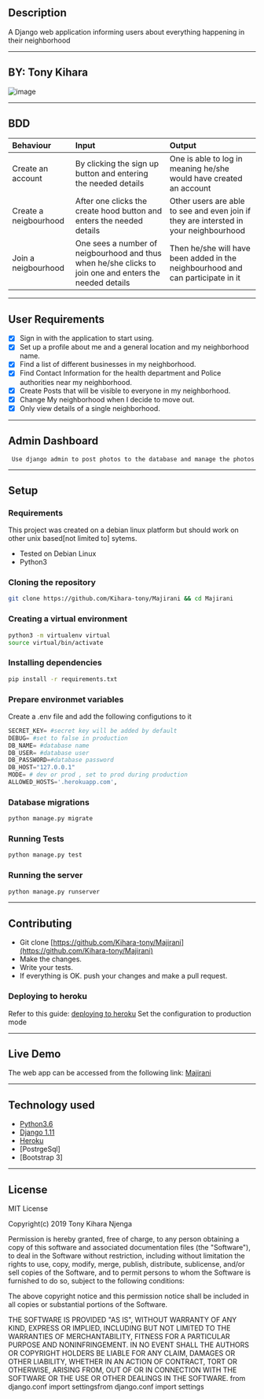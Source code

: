 ## Description

 A Django web application informing users about everything happening in their neighborhood


------------------------------------------------------------------------
## BY: Tony Kihara

![image]("https://z-p3-scontent.fmba2-1.fna.fbcdn.net/v/t1.0-1/c17.0.100.100a/p100x100/47320452_529937297486237_2233373106905284608_n.jpg?_nc_cat=108&_nc_oc=AQnOOcLzauYHmw617fKkKBFbwp3BR7Kr4fdkVXILLphT9_TcZwg0uxj6oF4HhozJDmk&_nc_ht=z-p3-scontent.fmba2-1.fna&oh=a8fd90a26d02a55397b10abe1426f925&oe=5DDEBE7B")

-----------------------------------------
## BDD
|Behaviour|Input|Output|
|:----|:-----|:-------|
|Create an account|By clicking the sign up button and entering the needed details|One is able to log in meaning he/she would have created an account|
|Create a neigbourhood|After one clicks the create hood button and enters the needed details|Other users are able to see and even join if they are intersted in your neighbourhood|
|Join a neigbourhood|One sees a number of neigbourhood and thus when he/she clicks to join one and enters the needed details |Then he/she will have been added in the neighbourhood and can participate in it|

------------------------------------------------------------
## User Requirements

+ [x] Sign in with the application to start using.
+ [x] Set up a profile about me and a general location and my neighborhood name.
+ [x] Find a list of different businesses in my neighborhood.
+ [x] Find Contact Information for the health department and Police authorities near my neighborhood.
+ [x] Create Posts that will be visible to everyone in my neighborhood.
+ [x] Change My neighborhood when I decide to move out.
+ [x] Only view details of a single neighborhood.

-----------------------------------------------------------
## Admin Dashboard
~~~
 Use django admin to post photos to the database and manage the photos
~~~

-------------------------------------------
## Setup

### Requirements
This project was created on a debian linux platform but should work on other unix based[not limited to] sytems.
* Tested on Debian Linux
* Python3

### Cloning the repository
```bash
git clone https://github.com/Kihara-tony/Majirani && cd Majirani
```

### Creating a virtual environment

```bash
python3 -m virtualenv virtual
source virtual/bin/activate
```
### Installing dependencies
```bash
pip install -r requirements.txt
```

### Prepare environmet variables
Create a .env file and add the following configutions to it
```python
SECRET_KEY= #secret key will be added by default
DEBUG= #set to false in production
DB_NAME= #database name
DB_USER= #database user
DB_PASSWORD=#database password
DB_HOST="127.0.0.1"
MODE= # dev or prod , set to prod during production
ALLOWED_HOSTS='.herokuapp.com',
```

### Database migrations

```bash
python manage.py migrate
```

### Running Tests
```bash
python manage.py test
```

### Running the server 
```bash
python manage.py runserver
```

------------------------------------------------
## Contributing

- Git clone [https://github.com/Kihara-tony/Majirani](https://github.com/Kihara-tony/Majirani) 
- Make the changes.
- Write your tests.
- If everything is OK. push your changes and make a pull request.

### Deploying to heroku
Refer to this guide: [deploying to heroku](https://simpleisbetterthancomplex.com/tutorial/2016/08/09/how-to-deploy-django-applications-on-heroku.html)
Set the configuration to production mode

-------------------------------------
## Live Demo

The web app can be accessed from the following link: 
[Majirani](https://majirani.herokuapp.com/)

---------------------------------
## Technology used

* [Python3.6](https://www.python.org/)
* [Django 1.11](https://docs.djangoproject.com/en/1.11/)
* [Heroku](https://heroku.com)
* [PostrgeSql]
* [Bootstrap 3]

----------------------------------------------
## License
MIT License

Copyright(c) 2019 Tony Kihara Njenga

 Permission is hereby granted, free of charge, to any person obtaining a copy of this software and associated documentation files (the "Software"), to deal in the Software without restriction, including without limitation the rights to use, copy, modify, merge, publish, distribute, sublicense, and/or sell copies of the Software, and to permit persons to whom the Software is furnished to do so, subject to the following conditions:

 The above copyright notice and this permission notice shall be included in all copies or substantial portions of the Software.

 THE SOFTWARE IS PROVIDED "AS IS", WITHOUT WARRANTY OF ANY KIND, EXPRESS OR IMPLIED, INCLUDING BUT NOT LIMITED TO THE WARRANTIES OF MERCHANTABILITY, FITNESS FOR A PARTICULAR PURPOSE AND NONINFRINGEMENT. IN NO EVENT SHALL THE AUTHORS OR COPYRIGHT HOLDERS BE LIABLE FOR ANY CLAIM, DAMAGES OR OTHER LIABILITY, WHETHER IN AN ACTION OF CONTRACT, TORT OR OTHERWISE, ARISING FROM, OUT OF OR IN CONNECTION WITH THE SOFTWARE OR THE USE OR OTHER DEALINGS IN THE SOFTWARE.
from django.conf import settingsfrom django.conf import settings